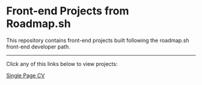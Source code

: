 <h1>Front-end Projects from Roadmap.sh</h1>
This repository contains front-end projects built following the roadmap.sh front-end developer path.
<hr>
Click any of this  links below to view projects:

<a href="Frontend Projects/01-single-page-CV/index.html">Single Page CV</a>
